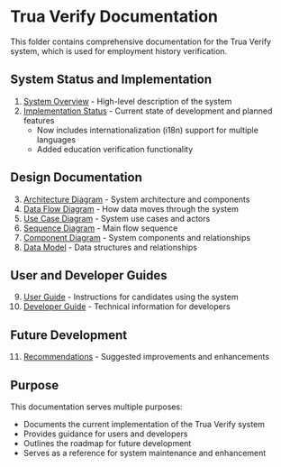 # Trua Verify Documentation

This folder contains comprehensive documentation for the Trua Verify system, which is used for employment history verification.

## System Status and Implementation

1. [System Overview](./system-overview.md) - High-level description of the system
2. [Implementation Status](./implementation-status.md) - Current state of development and planned features
   - Now includes internationalization (i18n) support for multiple languages
   - Added education verification functionality

## Design Documentation

3. [Architecture Diagram](./architecture-diagram.md) - System architecture and components
4. [Data Flow Diagram](./data-flow-diagram.md) - How data moves through the system
5. [Use Case Diagram](./use-case-diagram.md) - System use cases and actors
6. [Sequence Diagram](./sequence-diagram.md) - Main flow sequence
7. [Component Diagram](./component-diagram.md) - System components and relationships
8. [Data Model](./data-model.md) - Data structures and relationships

## User and Developer Guides

9. [User Guide](./user-guide.md) - Instructions for candidates using the system
10. [Developer Guide](./developer-guide.md) - Technical information for developers

## Future Development

11. [Recommendations](./recommendations.md) - Suggested improvements and enhancements

## Purpose

This documentation serves multiple purposes:
- Documents the current implementation of the Trua Verify system
- Provides guidance for users and developers
- Outlines the roadmap for future development
- Serves as a reference for system maintenance and enhancement